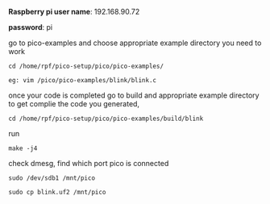 
**Raspberry pi user name**: 192.168.90.72

**password**: pi

go to pico-examples and choose appropriate example directory you need to work 

    cd /home/rpf/pico-setup/pico/pico-examples/

    eg: vim /pico/pico-examples/blink/blink.c

once your code is completed
go to build and appropriate example directory to get complie the code you generated, 
        
    cd /home/rpf/pico-setup/pico/pico-examples/build/blink

run 

    make -j4

check dmesg, find which port pico is connected

    sudo /dev/sdb1 /mnt/pico

    sudo cp blink.uf2 /mnt/pico





    
